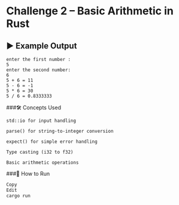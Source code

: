 # Challenge 2 – Basic Arithmetic in Rust
## ▶️ Example Output

```text
enter the first number :
5
enter the second number:
6
5 + 6 = 11
5 - 6 = -1
5 * 6 = 30
5 / 6 = 0.8333333
```
###🛠️ Concepts Used
```
std::io for input handling

parse() for string-to-integer conversion

expect() for simple error handling

Type casting (i32 to f32)

Basic arithmetic operations
```
###🚀 How to Run
```bash
Copy
Edit
cargo run
```
